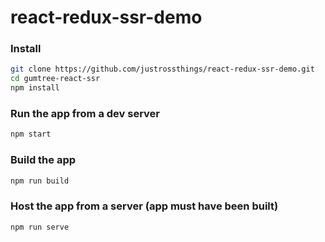 # react-redux-ssr-demo

### Install
```sh
git clone https://github.com/justrossthings/react-redux-ssr-demo.git
cd gumtree-react-ssr
npm install
```

### Run the app from a dev server
```sh
npm start
```

### Build the app
```sh
npm run build
```

### Host the app from a server (app must have been built)
```sh
npm run serve
```
